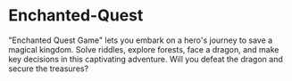 # Enchanted-Quest
"Enchanted Quest Game" lets you embark on a hero's journey to save a magical kingdom. Solve riddles, explore forests, face a dragon, and make key decisions in this captivating adventure. Will you defeat the dragon and secure the treasures?
